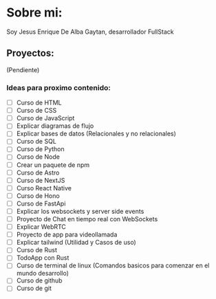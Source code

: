 # Sobre mi:
Soy Jesus Enrique De Alba Gaytan, desarrollador FullStack

## Proyectos:
(Pendiente)

### Ideas para proximo contenido:
- [ ] Curso de HTML
- [ ] Curso de CSS
- [ ] Curso de JavaScript
- [ ] Explicar diagramas de flujo
- [ ] Explicar bases de datos (Relacionales y no relacionales)
- [ ] Curso de SQL
- [ ] Curso de Python
- [ ] Curso de Node
- [ ] Crear un paquete de npm
- [ ] Curso de Astro
- [ ] Curso de NextJS
- [ ] Curso React Native
- [ ] Curso de Hono
- [ ] Curso de FastApi
- [ ] Explicar los websockets y server side events
- [ ] Proyecto de Chat en tiempo real con WebSockets
- [ ] Explicar WebRTC
- [ ] Proyecto de app para videollamada
- [ ] Explicar tailwind (Utilidad y Casos de uso)
- [ ] Curso de Rust
- [ ] TodoApp con Rust
- [ ] Curso de terminal de linux (Comandos basicos para comenzar en el mundo desarrollo)
- [ ] Curso de github
- [ ] Curso de git